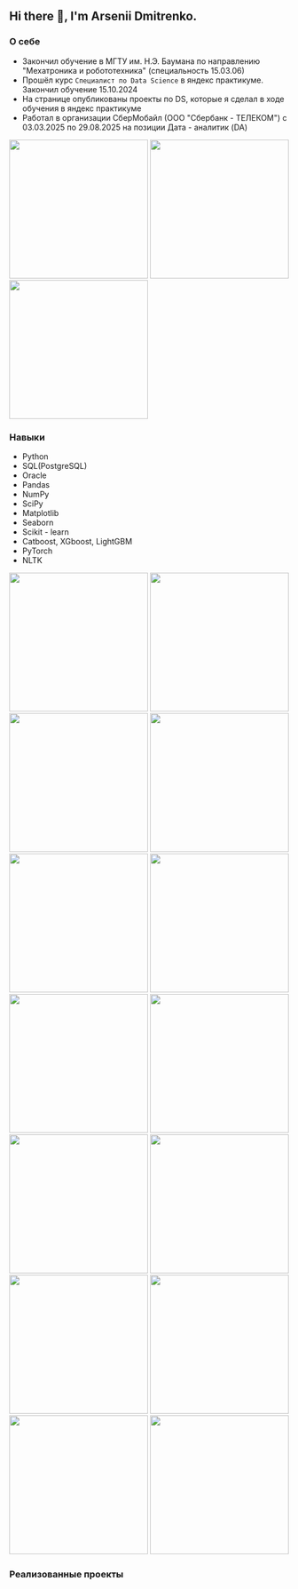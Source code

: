 ## Hi there 👋, I'm Arsenii Dmitrenko.
### О себе
- Закончил обучение в МГТУ им. Н.Э. Баумана по направлению "Мехатроника и робототехника" (специальность 15.03.06)
- Прошёл курс `Специалист по Data Science` в яндекс практикуме. Закончил обучение 15.10.2024
- На странице опубликованы проекты по DS, которые я сделал в ходе обучения в яндекс практикуме
- Работал в организации СберМобайл (ООО "Сбербанк - ТЕЛЕКОМ") с 03.03.2025 по 29.08.2025 на позиции Дата - аналитик (DA)

  
<img src = "https://github.com/DmitrenkoAD/photos/blob/main/bmstu.png" width = "250" /> <img src = "https://github.com/DmitrenkoAD/photos/blob/main/sbertelecom.jpg" width = "250"/> <img src = "https://github.com/DmitrenkoAD/photos/blob/main/yandex.jpeg" width = "250"/>

### Навыки
- Python
- SQL(PostgreSQL)
- Oracle
- Pandas
- NumPy
- SciPy
- Matplotlib
- Seaborn
- Scikit - learn
- Catboost, XGboost, LightGBM
- PyTorch
- NLTK

<img src = "https://github.com/DmitrenkoAD/photos/blob/main/python.jpg" width = "250" /> <img src = "https://github.com/DmitrenkoAD/photos/blob/main/SQL.jpg" width = "250"/> <img src = "https://github.com/DmitrenkoAD/photos/blob/main/oracle_db.png" width = "250"/>
<img src = "https://github.com/DmitrenkoAD/photos/blob/main/pandas.png" width = "250" /> <img src = "https://github.com/DmitrenkoAD/photos/blob/main/numpy.png" width = "250" /> <img src = "https://github.com/DmitrenkoAD/photos/blob/main/scipy.png" width = "250" />
<img src = "https://github.com/DmitrenkoAD/photos/blob/main/matplotlib.png" width = "250" /> <img src = "https://github.com/DmitrenkoAD/photos/blob/main/seaborn.png" width = "250" /> <img src = "https://github.com/DmitrenkoAD/photos/blob/main/scikit_learn.png" width = "250" />
<img src = "https://github.com/DmitrenkoAD/photos/blob/main/catboost.png" width = "250" /> <img src = "https://github.com/DmitrenkoAD/photos/blob/main/xgboost.png" width = "250" /> <img src = "https://github.com/DmitrenkoAD/photos/blob/main/lightgbm.png" width = "250" />
<img src = "https://github.com/DmitrenkoAD/photos/blob/main/pytorch.png" width = "250" /> <img src = "https://github.com/DmitrenkoAD/photos/blob/main/nltk.png" width = "250" />

### Реализованные проекты


